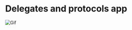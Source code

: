 # Delegates and protocols app

![Gif](https://github.com/allwak/udemy-ios11-app-development-bootcamp-byOks/blob/master/Section%2013%20-%20Weather%20App/Delegates%20and%20Protocols/Delegates%20and%20Protocols%20app.gif)
